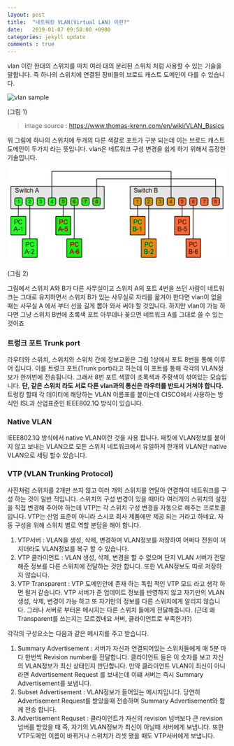 ```yaml
---
layout: post
title:  "네트워킹 VLAN(Virtual LAN) 이란?"
date:   2019-01-07 09:58:00 +0900
categories: jekyll update
comments : true
---
```


vlan 이란 한대의 스위치를 마치 여러 대의 분리된 스위치 처럼 사용할 수 있는 기술을 말합니다. 즉 하나의 스위치에 연결된 장비들의 브로드 캐스트 도메인이 다를 수 있습니다.

![vlan sample](https://www.thomas-krenn.com/de/wikiDE/images/4/4f/VLAN-Grundlagen-Beispiel-3.png)

(그림 1)
> image source : https://www.thomas-krenn.com/en/wiki/VLAN_Basics

위 그림에 하나의 스위치에 두개의 다른 색갈로 포트가 구분 되는데 이는 브로드 캐스트 도메인이 두가지 라는 뜻입니다. vlan은 네트워크 구성 변경을 쉽게 하기 위해서 등장한 기술입니다.


![no vlan](https://github.com/gwnuysw/gwnuysw.github.io/blob/master/_images/packetTracer/pt2/VLAN-Grundlagen-Beispiel-2.png?raw=true  )

(그림 2)

그림에서 스위치 A와 B가 다른 사무실이고 스위치 A의 포트 4번을 쓰던 사람이 네트워크는 그대로 유지하면서 스위치 B가 있는 사무실로 자리를 옮겨야 한다면 vlan이 없을때는 사무실 A 에서 부터 선을 길게 뽑아 와서 써야 할 것입니다. 하지만 vlan이 가능 하다면 그냥 스위치 B번에 초록색 포트 아무데나 꽂으면 네트워크 A를 그대로 쓸 수 있는 것이죠

### 트렁크 포트 Trunk port

라우터와 스위치, 스위치와 스위치 간에 정보교환은 그림 1상에서 포트 8번을 통해 이루어 집니다. 이를 트렁크 포트(Trunk port)라고 하는데 이 포트를 통해 각각의 VLAN정보가 한꺼번에 전송됩니다. 그래서 8번 포트 색깔이 초록색과 주황색이 섞여있는 모습입니다. **단, 같은 스위치 라도 서로 다른 vlan과의 통신은 라우터를 반드시 거쳐야 합니다.** 트렁킹 할때 각 데이터에 해당하는 VLAN 이름표를 붙이는데 CISCO에서 사용하는 방식인 ISL과 산업표준인 IEEE802.1Q 방식이 있습니다.

### Native VLAN
IEEE802.1Q 방식에서 native VLAN이란 것을 사용 합니다. 패킷에 VLAN정보를 붙이지 않고 보내는 VLAN으로 모든 스위치 네트워크에서 유일하게 한개의 VLAN만 native VLAN으로 세팅 할수 있습니다.

### VTP (VLAN Trunking Protocol)

사진처럼 스위치를 2개만 쓰지 않고 여러 개의 스위치를 연달아 연결하여 네트워크를 구성 하는 것이 일반 적입니다.
스위치의 구성 변경이 있을 때마다 여러개의 스위치의 설정을 직접 변경해 주어야 하는데 VTP는 각 스위치 구성 변경을 자동으로 해주는 프로토콜 입니다. VTP는 산업 표준이 아니라 스시코 회사 제품에만 제공 되는 거라고 하네요. 자동 구성을 위해 스위치 별로 역할 분담을 해야 합니다.

1. VTP서버 : VLAN을 생성, 삭제, 변경하며 VLAN정보를 저장하여 어쩌다 전원이 꺼지더라도 VLAN정보를 복구 할 수 있습니다.
2. VTP 클라이언트 : VLAN 생성, 삭제, 변경을 할 수 없으며 단지 VLAN 서버가 전달 해준 정보를 다른 스위치에 전달하는 것만 합니다. 또한 VLAN정보도 따로 저장하지 않습니다.
3. VTP Transparent : VTP 도메인안에 존재 하는 독립 적인 VTP 모드 라고 생각 하면 될거 같습니다. VTP 서버가 준 업데이트 정보를 반영하지 않고 자기만의 VLAN 생성, 삭제, 변경이 가능 하고 또 자기만의 정보를 다른 스위치에게 알리지 않습니다. 그러나 서버로 부터온 메시지는 다른 스위치 들에게 전달해줍니다. (근데 왜 Transparent를 쓰는지는 모르겠네요 서버, 클라이언트로 부족한가?)

각각의 구성요소는 다음과 같은 메시지를 주고 받습니다.

1. Summary Advertisement : 서버가 자신과 연결되어있는 스위치들에게 매 5분 마다 한번씩 Revision number를 전달합니다. 클라이언트 들은 이 숫자를 보고 자신의 VLAN정보가 최신 상태인지 판단합니다. 만약 클라이언트 VLAN이 최신이 아니라면 Advertisement Request 를 보내는데 이떄 서버는 즉시 Summary Advertisement를 보냅니다.
2. Subset Advertisement : VLAN정보가 들어있는 메시지입니다. 당연히 Advertisement Request를 받았을때 전송하며 Summary Advertisement와 함께 전송 합니다.
3. Advertisement Requset : 클라이언트가 자신의 revision 넘버보다 큰 revision 넘버를 받았을 때 즉, 자기의 VLAN정보가 최신이 아닐때 서버에게 보냅니다. 또한 VTP도메인 이름이 바뀌거나 스위치가 리셋 됐을 때도 VTP서버에게 보냅니다.
